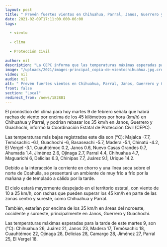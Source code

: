```yaml
---
layout: post
title: " Prevén fuertes vientos en Chihuahua, Parral, Janos, Guerrero y Guachochi"
date: 2021-02-09T17:11:00.000-06:00
tags:
  
  - viento
  
  - clima
  
  - Protección Civil
  
author: nil
description: "La CEPC informa que las temperaturas máximas esperadas para la tarde de hoy martes 9 de febrero oscilarán entre 17°C y 28°C"
image: "/uploads/2021/images-principal_copia-de-vientochihuahua.jpg.crdownload"
video: nil
audio: nil
alt: " Prevén fuertes vientos en Chihuahua, Parral, Janos, Guerrero y Guachochi"
front: false
section: "Local"
redirect_from: /news/182801
---
```


El pronóstico del clima para hoy martes 9 de febrero señala que habrá rachas de viento por encima de los 45 kilómetros por hora (km/h) en Chihuahua y Parral, y podrían rebasar los 35 km/h en Janos, Guerrero y Guachochi, informó la Coordinación Estatal de Protección Civil (CEPC).

Las temperaturas más bajas registradas este día son (°C): Majalca -7.7, Temósachic -6.1, Guachochi -6, Basaseachi -5.7, Madera -5.1, Chinatú -4.2, El Vergel -3.1, Cuauhtémoc 0.2, Janos 0.6, Nuevo Casas Grandes 0.7, Ahumada 1.4, Jiménez 2.6, Ojinaga 2.7, Parral 4.4, Chihuahua 4.7, Maguarichi 6, Delicias 6.3, Chínipas 7.7, Juárez 9.1, Urique 14.2.

Debido a la interacción la corriente en chorro y una línea seca sobre el norte de Coahuila, se presentará un ambiente de muy frío a frío por la mañana y de templado a cálido por la tarde.

El cielo estará mayormente despejado en el territorio estatal, con viento de 10 a 25 km/h, con rachas que pueden superar los 45 km/h en parte de las zonas centro y sureste, como Chihuahua y Parral.

También, estarían por encima de los 35 km/h en áreas del noroeste, occidente y suroeste, principalmente en Janos, Guerrero y Guachochi.

Las temperaturas máximas esperadas para la tarde de este martes 9, son (°C): Chihuahua 26, Juárez 21, Janos 23, Madera 17, Temósachic 18, Cuauhtémoc 22, Ojinaga 28, Delicias 28, Camargo 28, Jiménez 27, Parral 25, El Vergel 18.